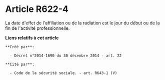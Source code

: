 # Article R622-4

La date d'effet de l'affiliation ou de la radiation est le jour du début ou de la fin de l'activité professionnelle.

**Liens relatifs à cet article**

	**Créé par**:

	  - Décret n°2014-1690 du 30 décembre 2014 - art. 22

	**Cité par**:

	  - Code de la sécurité sociale. - art. R643-1 (V)
